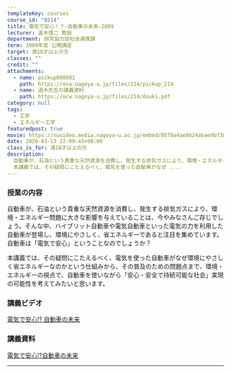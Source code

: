 ```yaml
---
templateKey: courses
course_id: "0214"
title: 電気で安心！？-自動車の未来-2009
lecturer: 道木慎二 教授
department: 研究協力部社会連携課
term: 2009年度 公開講座
target: 満18才以上の方
classes: ""
credit: ""
attachments:
  - name: pickup090501
    path: https://ocw.nagoya-u.jp/files/214/pickup_214
  - name: 道木先生の講義資料
    path: https://ocw.nagoya-u.jp/files/214/douki.pdf
category: null
tags:
  - 工学
  - エネルギー工学
featuredpost: true
movie: https://nuvideo.media.nagoya-u.ac.jp/embed/0578a4ae8624abae9b738b604fe62f4d73279fc5
date: 2020-03-13 22:09:43+00:00
class_is_for: 満18才以上の方
description:
  自動車が、石油という貴重な天然資源を消費し、発生する排気ガスにより、環境・エネルギー問題に大きな影響を与えていることは、今やみなさんご存じでしょう。そんな中、ハイブリット自動車や電気自動車といった電気の力を利用した自動車が登場し、環境にやさしく、省エネルギーであると注目を集めています。自動車は「電気で安心」ということなのでしょうか？
  本講義では、その疑問にこたえるべく、電気を使った自動車がなぜ ....
---
```


### 授業の内容

自動車が、石油という貴重な天然資源を消費し、発生する排気ガスにより、環境・エネルギー問題に大きな影響を与えていることは、今やみなさんご存じでしょう。そんな中、ハイブリット自動車や電気自動車といった電気の力を利用した自動車が登場し、環境にやさしく、省エネルギーであると注目を集めています。自動車は「電気で安心」ということなのでしょうか？

本講義では、その疑問にこたえるべく、電気を使った自動車がなぜ環境にやさしく省エネルギーなのかという仕組みから、その普及のための問題点まで、環境・エネルギーの視点で、自動車を使いながら「安心・安全で持続可能な社会」実現の可能性を考えてみたいと思います。

### 講義ビデオ

[電気で安心!? 自動車の未来](https://nuvideo.media.nagoya-u.ac.jp/embed/0578a4ae8624abae9b738b604fe62f4d73279fc5)

### 講義資料

[電気で安心!?自動車の未来](https://ocw.nagoya-u.jp/files/214/douki.pdf)

---
